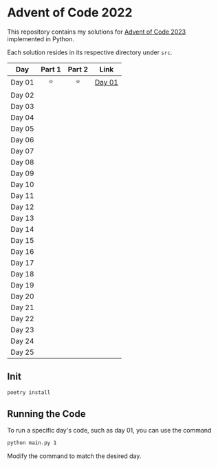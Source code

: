 # Advent of Code 2022

This repository contains my solutions for [Advent of Code 2023](https://adventofcode.com/2023) implemented in Python.

Each solution resides in its respective directory under `src`.

| Day    | Part 1 | Part 2 | Link             |
|--------|:------:|:------:|------------------|
| Day 01 |   ⭐    |   ⭐    | [Day 01](day_01) |
| Day 02 |        |        |                  |
| Day 03 |        |        |                  |
| Day 04 |        |        |                  |
| Day 05 |        |        |                  |
| Day 06 |        |        |                  |
| Day 07 |        |        |                  |
| Day 08 |        |        |                  |
| Day 09 |        |        |                  |
| Day 10 |        |        |                  |
| Day 11 |        |        |                  |
| Day 12 |        |        |                  |
| Day 13 |        |        |                  |
| Day 14 |        |        |                  |
| Day 15 |        |        |                  |
| Day 16 |        |        |                  |
| Day 17 |        |        |                  |
| Day 18 |        |        |                  |
| Day 19 |        |        |                  |
| Day 20 |        |        |                  |
| Day 21 |        |        |                  |
| Day 22 |        |        |                  |
| Day 23 |        |        |                  |
| Day 24 |        |        |                  |
| Day 25 |        |        |                  |

## Init

``` bash
poetry install
```

## Running the Code

To run a specific day's code, such as day 01, you can use the command

``` bash
python main.py 1
```

Modify the command to match the desired day.
